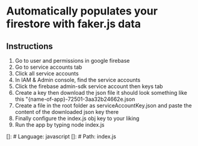# Automatically populates your firestore with faker.js data

## Instructions

1. Go to user and permissions in google firebase
2. Go to service accounts tab
3. Click all service accounts
4. In IAM & Admin console, find the service accounts
5. Click the firebase admin-sdk service account then keys tab
6. Create a key then download the json file it should look something like this "{name-of-app}-72501-3aa32b24662e.json
7. Create a file in the root folder as serviceAccountKey.json and paste the content of the downloaded json key there
8. Finally configure the index.js obj key to your liking
9. Run the app by typing node index.js

[]: # Language: javascript
[]: # Path: index.js
